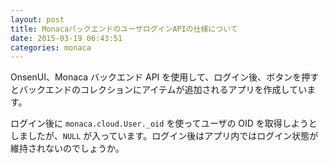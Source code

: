 ```yaml
---
layout: post
title: MonacaバックエンドのユーザログインAPIの仕様について
date: 2015-03-19 06:43:51
categories: monaca
---
```

<!-- {% raw %} -->
<p>OnsenUI、Monaca バックエンド API を使用して、ログイン後、ボタンを押すとバックエンドのコレクションにアイテムが追加されるアプリを作成しています。</p>

<p>ログイン後に <code>monaca.cloud.User._oid</code> を使ってユーザの OID を取得しようとしましたが、<code>NULL</code> が入っています。ログイン後はアプリ内ではログイン状態が維持されないのでしょうか。</p>
<!-- {% endraw %} -->
